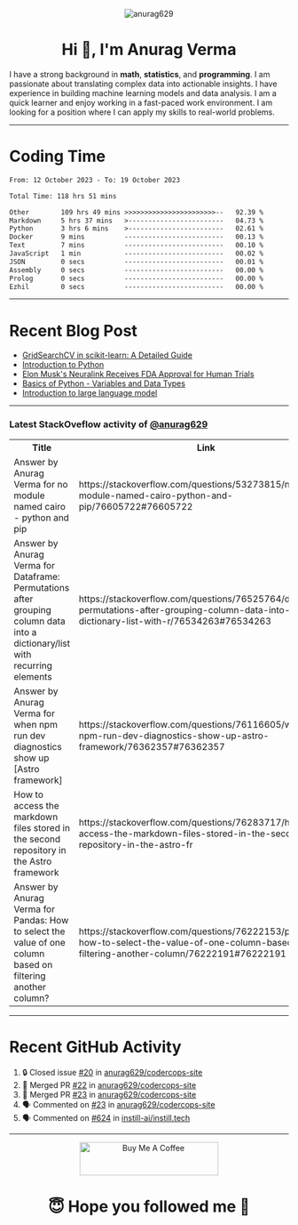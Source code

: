 

<p align="center"> <img src="https://komarev.com/ghpvc/?username=anurag629&label=Profile%20views&color=0e75b6&style=flat" alt="anurag629" /> </p>

<h1 align="center">Hi 👋, I'm Anurag Verma</h1>

I have a strong background in **math**, **statistics**, and **programming**. I am passionate about translating complex data into actionable insights. I have experience in building machine learning models and data analysis. I am a quick learner and enjoy working in a fast-paced work environment. I am looking for a position where I can apply my skills to real-world problems.

---

# Coding Time 
<!--START_SECTION:waka-->

```txt
From: 12 October 2023 - To: 19 October 2023

Total Time: 118 hrs 51 mins

Other        109 hrs 49 mins >>>>>>>>>>>>>>>>>>>>>>>--   92.39 %
Markdown     5 hrs 37 mins   >------------------------   04.73 %
Python       3 hrs 6 mins    >------------------------   02.61 %
Docker       9 mins          -------------------------   00.13 %
Text         7 mins          -------------------------   00.10 %
JavaScript   1 min           -------------------------   00.02 %
JSON         0 secs          -------------------------   00.01 %
Assembly     0 secs          -------------------------   00.00 %
Prolog       0 secs          -------------------------   00.00 %
Ezhil        0 secs          -------------------------   00.00 %
```

<!--END_SECTION:waka-->


---
# Recent Blog Post

<!-- BLOG-POST-LIST:START -->
- [GridSearchCV in scikit-learn: A Detailed Guide](https://codercops.tech/blog/gridsearchcv-in-scikit-learn-a-detailed-guide)
- [Introduction to Python](https://codercops.tech/blog/python-tutorial/introduction-to-python)
- [Elon Musk&#39;s Neuralink Receives FDA Approval for Human Trials](https://codercops.tech/blog/elon-musks-neuralink-receives-fda-approval-for-human-trials)
- [Basics of Python - Variables and Data Types](https://codercops.tech/blog/python-basics-of-python-variables-and-data-types)
- [Introduction to large language model](https://codercops.tech/blog/introduction-to-large-language-model)
<!-- BLOG-POST-LIST:END -->

---

### Latest StackOveflow activity of [@anurag629](https://github.com/anurag629)
<table>
  <tr><th>Title</th><th>Link</th></tr>
  <!-- STACKOVERFLOW:START --><tr><td>Answer by Anurag Verma for no module named cairo - python and pip</td><td>https://stackoverflow.com/questions/53273815/no-module-named-cairo-python-and-pip/76605722#76605722</td></tr><tr><td>Answer by Anurag Verma for Dataframe: Permutations after grouping column data into a dictionary/list with recurring elements</td><td>https://stackoverflow.com/questions/76525764/dataframe-permutations-after-grouping-column-data-into-a-dictionary-list-with-r/76534263#76534263</td></tr><tr><td>Answer by Anurag Verma for when npm run dev diagnostics show up [Astro framework]</td><td>https://stackoverflow.com/questions/76116605/when-npm-run-dev-diagnostics-show-up-astro-framework/76362357#76362357</td></tr><tr><td>How to access the markdown files stored in the second repository in the Astro framework</td><td>https://stackoverflow.com/questions/76283717/how-to-access-the-markdown-files-stored-in-the-second-repository-in-the-astro-fr</td></tr><tr><td>Answer by Anurag Verma for Pandas: How to select the value of one column based on filtering another column?</td><td>https://stackoverflow.com/questions/76222153/pandas-how-to-select-the-value-of-one-column-based-on-filtering-another-column/76222191#76222191</td></tr><!-- STACKOVERFLOW:END -->
</table>

---

# Recent GitHub Activity
<!--START_SECTION:activity-->
1. 🔒 Closed issue [#20](https://github.com/anurag629/codercops-site/issues/20) in [anurag629/codercops-site](https://github.com/anurag629/codercops-site)
2. 🎉 Merged PR [#22](https://github.com/anurag629/codercops-site/pull/22) in [anurag629/codercops-site](https://github.com/anurag629/codercops-site)
3. 🎉 Merged PR [#23](https://github.com/anurag629/codercops-site/pull/23) in [anurag629/codercops-site](https://github.com/anurag629/codercops-site)
4. 🗣 Commented on [#23](https://github.com/anurag629/codercops-site/pull/23#issuecomment-1769171545) in [anurag629/codercops-site](https://github.com/anurag629/codercops-site)
5. 🗣 Commented on [#624](https://github.com/instill-ai/instill.tech/pull/624#issuecomment-1766301859) in [instill-ai/instill.tech](https://github.com/instill-ai/instill.tech)
<!--END_SECTION:activity-->

---

<p align="center"> 
<a href="https://www.buymeacoffee.com/anurag629" target="_blank"><img src="https://cdn.buymeacoffee.com/buttons/default-orange.png" alt="Buy Me A Coffee" height="60" width="250"></a>
</p>


<h1 align="center"> 😇 Hope you followed me 🥰  </h1>
